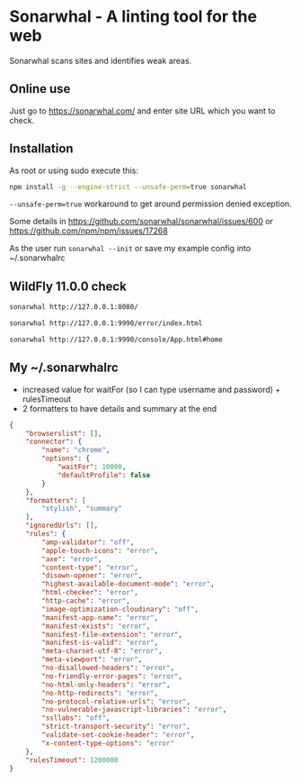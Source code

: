 # Sonarwhal - A linting tool for the web
Sonarwhal scans sites and identifies weak areas.

## Online use
Just go to https://sonarwhal.com/ and enter site URL which you want to check.

## Installation
As root or using sudo execute this:
```bash
npm install -g --engine-strict --unsafe-perm=true sonarwhal
```
`--unsafe-perm=true` workaround to get around permission denied exception.

Some details in https://github.com/sonarwhal/sonarwhal/issues/600 or https://github.com/npm/npm/issues/17268


As the user run `sonarwhal --init` or save my example config into ~/.sonarwhalrc

## WildFly 11.0.0 check
```bash
sonarwhal http://127.0.0.1:8080/

sonarwhal http://127.0.0.1:9990/error/index.html

sonarwhal http://127.0.0.1:9990/console/App.html#home
```

## My ~/.sonarwhalrc
 * increased value for waitFor (so I can type username and password) + rulesTimeout
 * 2 formatters to have details and summary at the end
```json
{
    "browserslist": [],
    "connector": {
        "name": "chrome",
        "options": {
            "waitFor": 10000,
            "defaultProfile": false
        }
    },
    "formatters": [
        "stylish", "summary"
    ],
    "ignoredUrls": [],
    "rules": {
        "amp-validator": "off",
        "apple-touch-icons": "error",
        "axe": "error",
        "content-type": "error",
        "disown-opener": "error",
        "highest-available-document-mode": "error",
        "html-checker": "error",
        "http-cache": "error",
        "image-optimization-cloudinary": "off",
        "manifest-app-name": "error",
        "manifest-exists": "error",
        "manifest-file-extension": "error",
        "manifest-is-valid": "error",
        "meta-charset-utf-8": "error",
        "meta-viewport": "error",
        "no-disallowed-headers": "error",
        "no-friendly-error-pages": "error",
        "no-html-only-headers": "error",
        "no-http-redirects": "error",
        "no-protocol-relative-urls": "error",
        "no-vulnerable-javascript-libraries": "error",
        "ssllabs": "off",
        "strict-transport-security": "error",
        "validate-set-cookie-header": "error",
        "x-content-type-options": "error"
    },
    "rulesTimeout": 1200000
}
```

##
